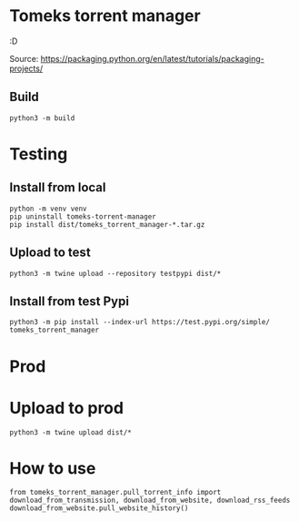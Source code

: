 # Tomeks torrent manager

:D

Source: https://packaging.python.org/en/latest/tutorials/packaging-projects/


## Build
```
python3 -m build
```

# Testing
## Install from local
```
python -m venv venv
pip uninstall tomeks-torrent-manager
pip install dist/tomeks_torrent_manager-*.tar.gz
```

## Upload to test
```
python3 -m twine upload --repository testpypi dist/*
```

## Install from test Pypi
```
python3 -m pip install --index-url https://test.pypi.org/simple/ tomeks_torrent_manager
```

# Prod
# Upload to prod
```
python3 -m twine upload dist/*
```





# How to use
```
from tomeks_torrent_manager.pull_torrent_info import download_from_transmission, download_from_website, download_rss_feeds
download_from_website.pull_website_history()

```